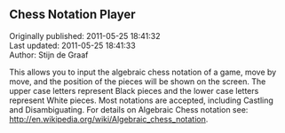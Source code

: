 ## Chess Notation Player  
Originally published: 2011-05-25 18:41:32  
Last updated: 2011-05-25 18:41:33  
Author: Stijn de Graaf  
  
This allows you to input the algebraic chess notation of a game, move by move, and the position of the pieces will be shown on the screen. The upper case letters represent Black pieces and the lower case letters represent White pieces. Most notations are accepted, including Castling and Disambiguating. For details on Algebraic Chess notation see: http://en.wikipedia.org/wiki/Algebraic_chess_notation.